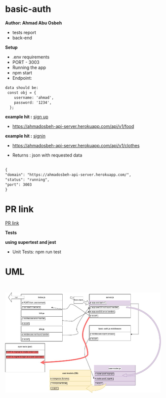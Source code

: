 # basic-auth

**Author: Ahmad Abu Osbeh**
<br>

- tests report
- back-end

**Setup**
<br>

- .env requirements
- PORT - 3003
- Running the app
- npm start
- Endpoint:

```
data should be:
 const obj = {
    username: 'ahmad',
    password: '1234',
  };

```

**example hit :**
[sign up](https://ahmadosbeh-api-server.herokuapp.com/api/v1/food)

- https://ahmadosbeh-api-server.herokuapp.com/api/v1/food

**example hit :**
[signin](https://ahmadosbeh-api-server.herokuapp.com/api/v1/clothes)

- https://ahmadosbeh-api-server.herokuapp.com/api/v1/clothes

- Returns : json with requested data

```

{
"domain": "https://ahmadosbeh-api-server.herokuapp.com/",
"status": "running",
"port": 3003
}

```

# PR link

[PR link](https://github.com/Ahmad-AbuOsbeh/basic-auth/pull/1)

**Tests**

**using supertest and jest**

- Unit Tests: npm run test

# UML

<br>

![basic-auth](images/basic-auth.jpg)
